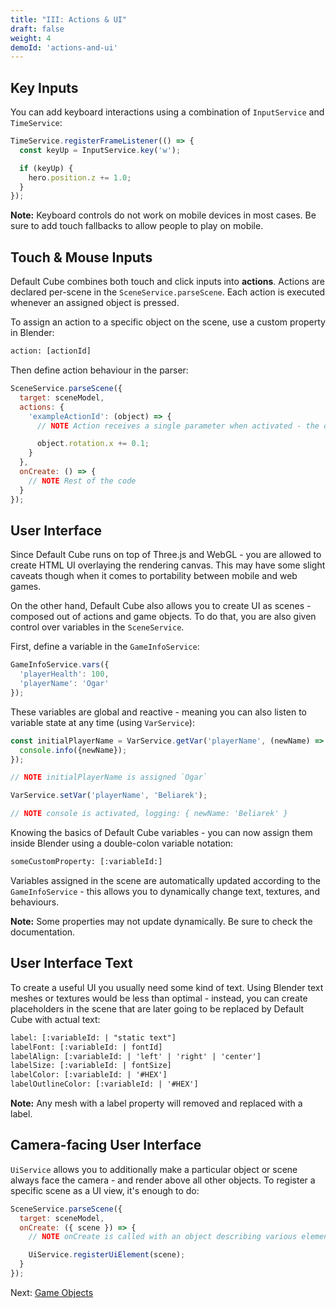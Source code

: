 ```yaml
---
title: "III: Actions & UI"
draft: false
weight: 4
demoId: 'actions-and-ui'
---
```


## Key Inputs

You can add keyboard interactions using a combination of `InputService` and `TimeService`:

```js
TimeService.registerFrameListener(() => {
  const keyUp = InputService.key('w');

  if (keyUp) {
    hero.position.z += 1.0;
  }
});
```

**Note:** Keyboard controls do not work on mobile devices in most cases. Be sure to add touch fallbacks to allow people to play on mobile.

## Touch & Mouse Inputs

Default Cube combines both touch and click inputs into **actions**. Actions are declared per-scene in the `SceneService.parseScene`. Each action is executed whenever an assigned object is pressed.

To assign an action to a specific object on the scene, use a custom property in Blender:

```txt
action: [actionId]
```

Then define action behaviour in the parser:

```js
SceneService.parseScene({
  target: sceneModel,
  actions: {
    'exampleActionId': (object) => {
      // NOTE Action receives a single parameter when activated - the object that has been clicked

      object.rotation.x += 0.1;
    }
  },
  onCreate: () => {
    // NOTE Rest of the code
  }
});
```

## User Interface

Since Default Cube runs on top of Three.js and WebGL - you are allowed to create HTML UI overlaying the rendering canvas. This may have some slight caveats though when it comes to portability between mobile and web games.

On the other hand, Default Cube also allows you to create UI as scenes - composed out of actions and game objects. To do that, you are also given control over variables in the `SceneService`.

First, define a variable in the `GameInfoService`:

```js
GameInfoService.vars({
  'playerHealth': 100,
  'playerName': 'Ogar'
});
```

These variables are global and reactive - meaning you can also listen to variable state at any time (using `VarService`):

```js
const initialPlayerName = VarService.getVar('playerName', (newName) => {
  console.info({newName});
});

// NOTE initialPlayerName is assigned `Ogar`

VarService.setVar('playerName', 'Beliarek');

// NOTE console is activated, logging: { newName: 'Beliarek' }
```

Knowing the basics of Default Cube variables - you can now assign them inside Blender using a double-colon variable notation:

```txt
someCustomProperty: [:variableId:]
```

Variables assigned in the scene are automatically updated according to the `GameInfoService` - this allows you to dynamically change text, textures, and behaviours.

**Note:** Some properties may not update dynamically. Be sure to check the documentation.

## User Interface Text

To create a useful UI you usually need some kind of text. Using Blender text meshes or textures would be less than optimal - instead, you can create placeholders in the scene that are later going to be replaced by Default Cube with actual text:

```txt
label: [:variableId: | "static text"]
labelFont: [:variableId: | fontId]
labelAlign: [:variableId: | 'left' | 'right' | 'center']
labelSize: [:variableId: | fontSize]
labelColor: [:variableId: | '#HEX']
labelOutlineColor: [:variableId: | '#HEX']
```

**Note:** Any mesh with a label property will removed and replaced with a label.

## Camera-facing User Interface

`UiService` allows you to additionally make a particular object or scene always face the camera - and render above all other objects. To register a specific scene as a UI view, it's enough to do:

```js
SceneService.parseScene({
  target: sceneModel,
  onCreate: ({ scene }) => {
    // NOTE onCreate is called with an object describing various elements on the scene, and the scene itself

    UiService.registerUiElement(scene);
  }
});
```

Next: [Game Objects](/intro/game-objects/)
